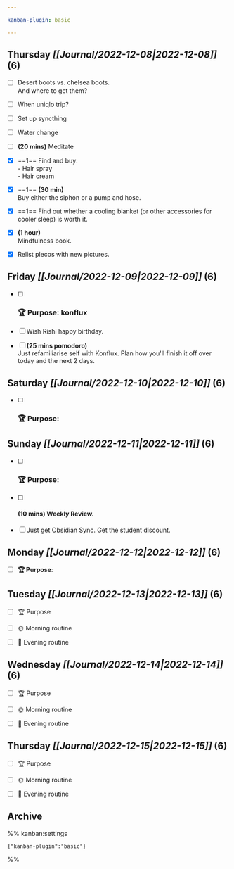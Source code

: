 ```yaml
---

kanban-plugin: basic

---
```


## **Thursday** *[[Journal/2022-12-08|2022-12-08]]* (6)

- [ ] Desert boots vs. chelsea boots.<br>And where to get them?
- [ ] When uniqlo trip?
- [ ] Set up syncthing
- [ ] Water change
- [ ] **(20 mins)** Meditate
- [x] ==1== Find and buy:<br>- Hair spray<br>- Hair cream
- [x] ==1== **(30 min)**<br>Buy either the siphon or a pump and hose.
- [x] ==1== Find out whether a cooling blanket (or other accessories for cooler sleep) is worth it.
- [x] **(1 hour)**<br>Mindfulness book.
- [x] Relist plecos with new pictures.


## **Friday** *[[Journal/2022-12-09|2022-12-09]]* (6)

- [ ] ### **🏆 Purpose**: konflux
- [ ] Wish Rishi happy birthday.
- [ ] **(25 mins pomodoro)**<br>Just refamiliarise self with Konflux. Plan how you'll finish it off over today and the next 2 days.


## **Saturday** *[[Journal/2022-12-10|2022-12-10]]* (6)

- [ ] ### **🏆 Purpose**:


## **Sunday** *[[Journal/2022-12-11|2022-12-11]]* (6)

- [ ] ### **🏆 Purpose**:
- [ ] #### **(10 mins)** Weekly Review.
- [ ] Just get Obsidian Sync. Get the student discount.


## **Monday** *[[Journal/2022-12-12|2022-12-12]]* (6)

- [ ] **🏆 Purpose**:


## **Tuesday** *[[Journal/2022-12-13|2022-12-13]]* (6)

- [ ] 🏆 Purpose
- [ ] 🌞 Morning routine
- [ ] 🌙 Evening routine


## **Wednesday** *[[Journal/2022-12-14|2022-12-14]]* (6)

- [ ] 🏆 Purpose
- [ ] 🌞 Morning routine
- [ ] 🌙 Evening routine


## **Thursday** *[[Journal/2022-12-15|2022-12-15]]* (6)

- [ ] 🏆 Purpose
- [ ] 🌞 Morning routine
- [ ] 🌙 Evening routine


## Archive





%% kanban:settings
```
{"kanban-plugin":"basic"}
```
%%